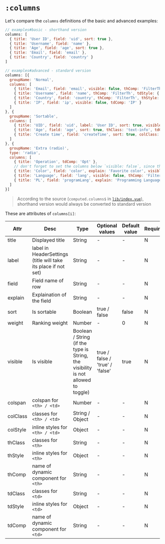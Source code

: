 # `:columns`

Let's compare the `columns` definitions of the basic and advanced examples:

```js
// examples#basic - shorthand version
columns: [
  { title: 'User ID', field: 'uid', sort: true },
  { title: 'Username', field: 'name' },
  { title: 'Age', field: 'age', sort: true },
  { title: 'Email', field: 'email' },
  { title: 'Country', field: 'country' }
]

// examples#advanced - standard version
columns: [{
  groupName: 'Normal',
  columns: [
    { title: 'Email', field: 'email', visible: false, thComp: 'FilterTh', tdComp: 'Email' },
    { title: 'Username', field: 'name', thComp: 'FilterTh', tdStyle: { fontStyle: 'italic' } },
    { title: 'Country', field: 'country', thComp: 'FilterTh', thStyle: { fontWeight: 'normal' } },
    { title: 'IP', field: 'ip', visible: false, tdComp: 'IP' }
  ]
}, {
  groupName: 'Sortable',
  columns: [
    { title: 'UID', field: 'uid', label: 'User ID', sort: true, visible: 'true', weight: 1 },
    { title: 'Age', field: 'age', sort: true, thClass: 'text-info', tdClass: 'text-success' },
    { title: 'Create time', field: 'createTime', sort: true, colClass: 'w-240', thComp: 'CreatetimeTh', tdComp: 'CreatetimeTd' }
  ]
}, {
  groupName: 'Extra (radio)',
  type: 'radio',
  columns: [
    { title: 'Operation', tdComp: 'Opt' },
    // don't forget to set the columns below `visible: false`, since the `type` is `radio`
    { title: 'Color', field: 'color', explain: 'Favorite color', visible: false, tdComp: 'Color' },
    { title: 'Language', field: 'lang', visible: false, thComp: 'FilterTh' },
    { title: 'PL', field: 'programLang', explain: 'Programming Language', visible: false, thComp: 'FilterTh' }
  ]
}]
```

> According to the source (`computed.columns$` in [`lib/index.vue`](https://github.com/OneWayTech/vue2-datatable/blob/master/lib/index.vue)), shorthand version would always be converted to standard version

These are attributes of `columns[i]`:

| Attr | Desc | Type | Optional values | Default value | Required |
|---------|--------------------------|----------------------------------------------------------|---------------------------------|--------|----------|
| title | Displayed title | String | - | - | N |
| label | label in HeaderSettings (title will take its place if not set) | String | - | - | N |
| field | Field name of row | String | - | - | N |
| explain | Explaination of the field | String | - | - | N |
| sort | Is sortable | Boolean | true / false | false | N |
| weight | Ranking weight | Number | - | 0 | N |
| visible | Is visible | Boolean / String (if the type is String, the visibility is not allowed to toggle) | true / false / 'true' / 'false' | true | N |
| colspan | colspan for `<th> / <td>` | Number | - | - | N |
| colClass | classes for `<th> / <td>` | String / Object | - | - | N |
| colStyle | inline styles for `<th> / <td>` | Object | - | - | N |
| thClass | classes for `<th>` | String | - | - | N |
| thStyle | inline styles for `<th>` | Object | - | - | N |
| thComp | name of dynamic component for `<th>` | String | - | - | N |
| tdClass | classes for `<td>` | String | - | - | N |
| tdStyle | inline styles for `<td>` | Object | - | - | N |
| tdComp | name of dynamic component for `<td>` | String | - | - | N |

